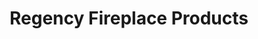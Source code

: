 ---
title: "Regency Fireplace Products"
url: /fredericksburg/regency-fireplace-products/
shop: houseware
---